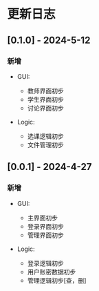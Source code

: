 # 更新日志

## [0.1.0] - 2024-5-12

### 新增

* GUI:
  - 教师界面初步
  - 学生界面初步
  - 讨论界面初步

* Logic:
  - 选课逻辑初步
  - 文件管理初步
  

## [0.0.1] - 2024-4-27

### 新增

* GUI:
  - 主界面初步
  - 登录界面初步
  - 管理界面初步

* Logic:
  - 登录逻辑初步
  - 用户账密数据初步
  - 管理逻辑初步[查，删]